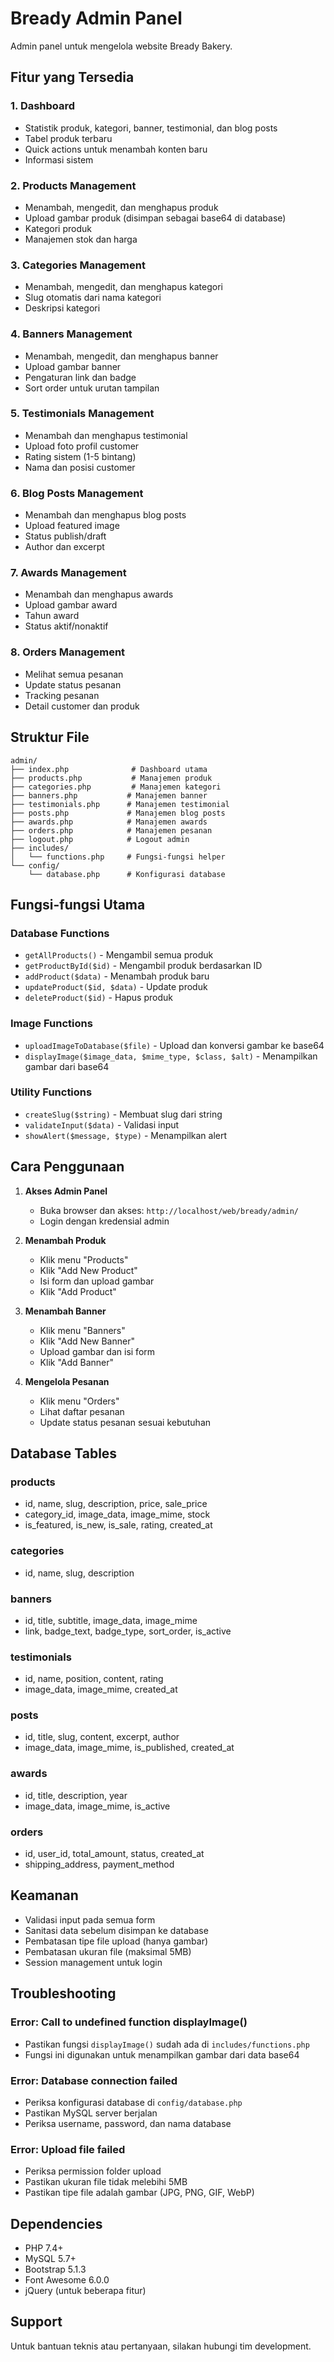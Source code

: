 # Bready Admin Panel

Admin panel untuk mengelola website Bready Bakery.

## Fitur yang Tersedia

### 1. Dashboard
- Statistik produk, kategori, banner, testimonial, dan blog posts
- Tabel produk terbaru
- Quick actions untuk menambah konten baru
- Informasi sistem

### 2. Products Management
- Menambah, mengedit, dan menghapus produk
- Upload gambar produk (disimpan sebagai base64 di database)
- Kategori produk
- Manajemen stok dan harga

### 3. Categories Management
- Menambah, mengedit, dan menghapus kategori
- Slug otomatis dari nama kategori
- Deskripsi kategori

### 4. Banners Management
- Menambah, mengedit, dan menghapus banner
- Upload gambar banner
- Pengaturan link dan badge
- Sort order untuk urutan tampilan

### 5. Testimonials Management
- Menambah dan menghapus testimonial
- Upload foto profil customer
- Rating sistem (1-5 bintang)
- Nama dan posisi customer

### 6. Blog Posts Management
- Menambah dan menghapus blog posts
- Upload featured image
- Status publish/draft
- Author dan excerpt

### 7. Awards Management
- Menambah dan menghapus awards
- Upload gambar award
- Tahun award
- Status aktif/nonaktif

### 8. Orders Management
- Melihat semua pesanan
- Update status pesanan
- Tracking pesanan
- Detail customer dan produk

## Struktur File

```
admin/
├── index.php              # Dashboard utama
├── products.php           # Manajemen produk
├── categories.php         # Manajemen kategori
├── banners.php           # Manajemen banner
├── testimonials.php      # Manajemen testimonial
├── posts.php             # Manajemen blog posts
├── awards.php            # Manajemen awards
├── orders.php            # Manajemen pesanan
├── logout.php            # Logout admin
├── includes/
│   └── functions.php     # Fungsi-fungsi helper
└── config/
    └── database.php      # Konfigurasi database
```

## Fungsi-fungsi Utama

### Database Functions
- `getAllProducts()` - Mengambil semua produk
- `getProductById($id)` - Mengambil produk berdasarkan ID
- `addProduct($data)` - Menambah produk baru
- `updateProduct($id, $data)` - Update produk
- `deleteProduct($id)` - Hapus produk

### Image Functions
- `uploadImageToDatabase($file)` - Upload dan konversi gambar ke base64
- `displayImage($image_data, $mime_type, $class, $alt)` - Menampilkan gambar dari base64

### Utility Functions
- `createSlug($string)` - Membuat slug dari string
- `validateInput($data)` - Validasi input
- `showAlert($message, $type)` - Menampilkan alert

## Cara Penggunaan

1. **Akses Admin Panel**
   - Buka browser dan akses: `http://localhost/web/bready/admin/`
   - Login dengan kredensial admin

2. **Menambah Produk**
   - Klik menu "Products"
   - Klik "Add New Product"
   - Isi form dan upload gambar
   - Klik "Add Product"

3. **Menambah Banner**
   - Klik menu "Banners"
   - Klik "Add New Banner"
   - Upload gambar dan isi form
   - Klik "Add Banner"

4. **Mengelola Pesanan**
   - Klik menu "Orders"
   - Lihat daftar pesanan
   - Update status pesanan sesuai kebutuhan

## Database Tables

### products
- id, name, slug, description, price, sale_price
- category_id, image_data, image_mime, stock
- is_featured, is_new, is_sale, rating, created_at

### categories
- id, name, slug, description

### banners
- id, title, subtitle, image_data, image_mime
- link, badge_text, badge_type, sort_order, is_active

### testimonials
- id, name, position, content, rating
- image_data, image_mime, created_at

### posts
- id, title, slug, content, excerpt, author
- image_data, image_mime, is_published, created_at

### awards
- id, title, description, year
- image_data, image_mime, is_active

### orders
- id, user_id, total_amount, status, created_at
- shipping_address, payment_method

## Keamanan

- Validasi input pada semua form
- Sanitasi data sebelum disimpan ke database
- Pembatasan tipe file upload (hanya gambar)
- Pembatasan ukuran file (maksimal 5MB)
- Session management untuk login

## Troubleshooting

### Error: Call to undefined function displayImage()
- Pastikan fungsi `displayImage()` sudah ada di `includes/functions.php`
- Fungsi ini digunakan untuk menampilkan gambar dari data base64

### Error: Database connection failed
- Periksa konfigurasi database di `config/database.php`
- Pastikan MySQL server berjalan
- Periksa username, password, dan nama database

### Error: Upload file failed
- Periksa permission folder upload
- Pastikan ukuran file tidak melebihi 5MB
- Pastikan tipe file adalah gambar (JPG, PNG, GIF, WebP)

## Dependencies

- PHP 7.4+
- MySQL 5.7+
- Bootstrap 5.1.3
- Font Awesome 6.0.0
- jQuery (untuk beberapa fitur)

## Support

Untuk bantuan teknis atau pertanyaan, silakan hubungi tim development. 